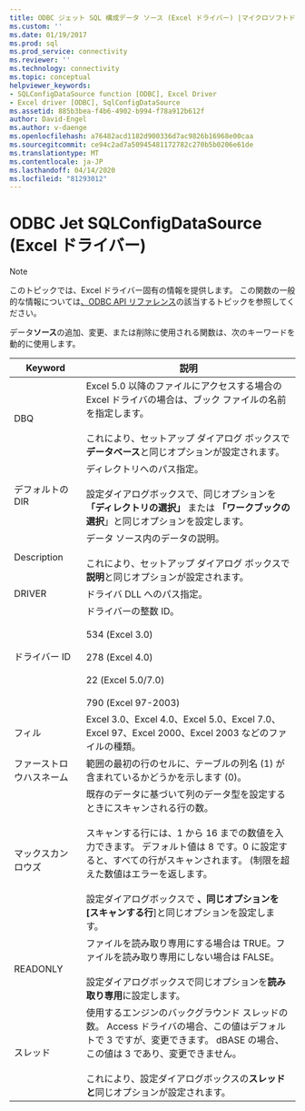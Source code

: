 ```yaml
---
title: ODBC ジェット SQL 構成データ ソース (Excel ドライバー) |マイクロソフトドキュメント
ms.custom: ''
ms.date: 01/19/2017
ms.prod: sql
ms.prod_service: connectivity
ms.reviewer: ''
ms.technology: connectivity
ms.topic: conceptual
helpviewer_keywords:
- SQLConfigDataSource function [ODBC], Excel Driver
- Excel driver [ODBC], SqlConfigDataSource
ms.assetid: 885b3bea-f4b6-4902-b994-f78a912b612f
author: David-Engel
ms.author: v-daenge
ms.openlocfilehash: a76482acd1182d900336d7ac9826b16968e00caa
ms.sourcegitcommit: ce94c2ad7a50945481172782c270b5b0206e61de
ms.translationtype: MT
ms.contentlocale: ja-JP
ms.lasthandoff: 04/14/2020
ms.locfileid: "81293012"
---
```

# <a name="odbc-jet-sqlconfigdatasource-excel-driver"></a>ODBC Jet SQLConfigDataSource (Excel ドライバー)
> [!NOTE]  
>  このトピックでは、Excel ドライバー固有の情報を提供します。 この関数の一般的な情報については[、ODBC API リファレンス](../../odbc/reference/syntax/odbc-api-reference.md)の該当するトピックを参照してください。  
  
 データ**ソース**の追加、変更、または削除に使用される関数は、次のキーワードを動的に使用します。  
  
|Keyword|説明|  
|-------------|-----------------|  
|DBQ|Excel 5.0 以降のファイルにアクセスする場合の Excel ドライバの場合は、ブック ファイルの名前を指定します。<br /><br /> これにより、セットアップ ダイアログ ボックスで**データベース**と同じオプションが設定されます。|  
|デフォルトの DIR|ディレクトリへのパス指定。<br /><br /> 設定ダイアログボックスで、同じオプションを **「ディレクトリの選択」** または **「ワークブックの選択**」と同じオプションを設定します。|  
|Description|データ ソース内のデータの説明。<br /><br /> これにより、セットアップ ダイアログ ボックスで**説明**と同じオプションが設定されます。|  
|DRIVER|ドライバ DLL へのパス指定。|  
|ドライバー ID|ドライバーの整数 ID。<br /><br /> 534 (Excel 3.0)<br /><br /> 278 (Excel 4.0)<br /><br /> 22 (Excel 5.0/7.0)<br /><br /> 790 (Excel 97-2003)|  
|フィル|Excel 3.0、Excel 4.0、Excel 5.0、Excel 7.0、Excel 97、Excel 2000、Excel 2003 などのファイルの種類。|  
|ファーストロウハスネーム|範囲の最初の行のセルに、テーブルの列名 (1) が含まれているかどうかを示します (0)。|  
|マックスカンロウズ|既存のデータに基づいて列のデータ型を設定するときにスキャンされる行の数。<br /><br /> スキャンする行には、1 から 16 までの数値を入力できます。 デフォルト値は 8 です。0 に設定すると、すべての行がスキャンされます。 (制限を超えた数値はエラーを返します。<br /><br /> 設定ダイアログボックスで **、同じオプションを[スキャンする行**]と同じオプションを設定します。|  
|READONLY|ファイルを読み取り専用にする場合は TRUE。ファイルを読み取り専用にしない場合は FALSE。<br /><br /> 設定ダイアログボックスで同じオプションを**読み取り専用**に設定します。|  
|スレッド|使用するエンジンのバックグラウンド スレッドの数。 Access ドライバの場合、この値はデフォルトで 3 ですが、変更できます。 dBASE の場合、この値は 3 であり、変更できません。<br /><br /> これにより、設定ダイアログボックスの**スレッドと**同じオプションが設定されます。|
